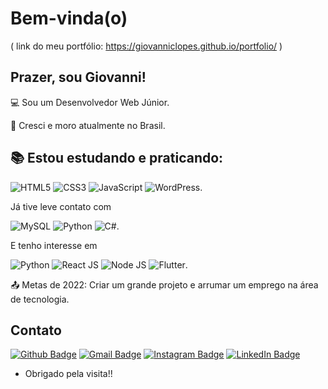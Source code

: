 # Bem-vinda(o)
( link do meu portfólio: https://giovanniclopes.github.io/portfolio/ )

## Prazer, sou Giovanni!

 

:computer: Sou um Desenvolvedor Web Júnior.

:house_with_garden: Cresci e moro atualmente no Brasil.

## :books: Estou estudando e praticando:

![HTML5](https://img.shields.io/badge/HTML5-E34F26?style=for-the-badge&logo=html5&logoColor=white)
![CSS3](https://img.shields.io/badge/css3-%231572B6.svg?style=for-the-badge&logo=css3&logoColor=white)
![JavaScript](https://img.shields.io/badge/javascript-%23323330.svg?style=for-the-badge&logo=javascript&logoColor=%23F7DF1E)
![WordPress](https://img.shields.io/badge/WordPress-%23117AC9.svg?style=for-the-badge&logo=WordPress&logoColor=white).

Já tive leve contato com

![MySQL](https://img.shields.io/badge/MySQL-00000F?style=for-the-badge&logo=mysql&logoColor=white)
![Python](https://img.shields.io/badge/Python-FFCE00?style=for-the-badge&logo=python&logoColor=2B7EB2)
![C#](https://img.shields.io/badge/C%23-239120?style=for-the-badge&logo=c-sharp&logoColor=white).

E tenho interesse em

![Python](https://img.shields.io/badge/Python-14354C?style=for-the-badge&logo=python&logoColor=white)
![React JS](https://img.shields.io/badge/React-20232A?style=for-the-badge&logo=react&logoColor=61DAFB)
![Node JS](https://img.shields.io/badge/Node.js-43853D?style=for-the-badge&logo=node.js&logoColor=white)
![Flutter](https://img.shields.io/badge/Flutter-black?style=for-the-badge&logo=flutter&logoColor=45D1FD).

:outbox_tray: Metas de 2022: Criar um grande projeto e arrumar um emprego na área de tecnologia.

 

## Contato


[![Github Badge](https://img.shields.io/badge/-Telegram-2CA5E0?style=for-the-badge&logo=telegram&logoColor=white&link=https://t.me/GCL657)](https://t.me/GCL657)
[![Gmail Badge](https://img.shields.io/badge/-Gmail-D14836?style=for-the-badge&logo=gmail&logoColor=white&link=giovanniclopes@gmail.com)](giovanniclopes@gmail.com)
[![Instagram Badge](https://img.shields.io/badge/-Instagram-E4405F?style=for-the-badge&logo=instagram&logoColor=white&link=https://www.instagram.com/gi_camargo_l/)](https://www.instagram.com/gi_camargo_l/)
[![LinkedIn Badge](https://img.shields.io/badge/-LinkedIn-0077B5?style=for-the-badge&logo=linkedin&logoColor=white&link=https://br.linkedin.com/in/giovanni-lopes-2bb5b7218?trk=people-guest_people_search-card)](https://br.linkedin.com/in/giovanni-lopes-2bb5b7218?trk=people-guest_people_search-card)

- Obrigado pela visita!!
